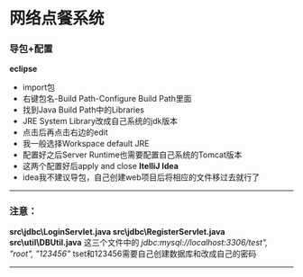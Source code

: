 # 网络点餐系统

### 导包+配置
**eclipse**
-   import包
-   右键包名-Build Path-Configure Build Path里面
-   找到Java Build Path中的Libraries
-   JRE System Library改成自己系统的jdk版本
-   点击后再点击右边的edit
-   我一般选择Workspace default JRE
-   配置好之后Server Runtime也需要配置自己系统的Tomcat版本
-   这两个配置好后apply and close
**ItelliJ Idea**
-   idea我不建议导包，自己创建web项目后将相应的文件移过去就行了
-------
### 注意：
**src\jdbc\LoginServlet.java
src\jdbc\RegisterServlet.java
src\util\DBUtil.java** 
这三个文件中的 *jdbc:mysql://localhost:3306/test", "root", "123456"* 
tset和123456需要自己创建数据库和改成自己的密码

-------

